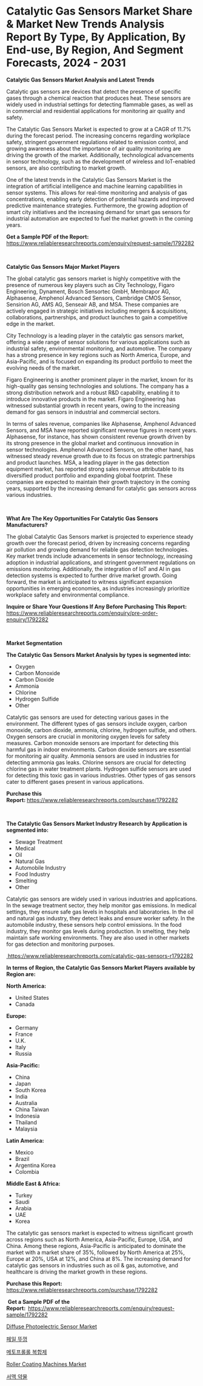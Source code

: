 <p><h1>Catalytic Gas Sensors Market Share & Market New Trends Analysis Report By Type, By Application, By End-use, By Region, And Segment Forecasts, 2024 - 2031</h1></p><p><strong>Catalytic Gas Sensors Market Analysis and Latest Trends</strong></p>
<p><p>Catalytic gas sensors are devices that detect the presence of specific gases through a chemical reaction that produces heat. These sensors are widely used in industrial settings for detecting flammable gases, as well as in commercial and residential applications for monitoring air quality and safety.</p><p>The Catalytic Gas Sensors Market is expected to grow at a CAGR of 11.7% during the forecast period. The increasing concerns regarding workplace safety, stringent government regulations related to emission control, and growing awareness about the importance of air quality monitoring are driving the growth of the market. Additionally, technological advancements in sensor technology, such as the development of wireless and IoT-enabled sensors, are also contributing to market growth.</p><p>One of the latest trends in the Catalytic Gas Sensors Market is the integration of artificial intelligence and machine learning capabilities in sensor systems. This allows for real-time monitoring and analysis of gas concentrations, enabling early detection of potential hazards and improved predictive maintenance strategies. Furthermore, the growing adoption of smart city initiatives and the increasing demand for smart gas sensors for industrial automation are expected to fuel the market growth in the coming years.</p></p>
<p><strong>Get a Sample PDF of the Report:&nbsp;</strong> <a href="https://www.reliableresearchreports.com/enquiry/request-sample/1792282">https://www.reliableresearchreports.com/enquiry/request-sample/1792282</a></p>
<p>&nbsp;</p>
<p><strong>Catalytic Gas Sensors Major Market Players</strong></p>
<p><p>The global catalytic gas sensors market is highly competitive with the presence of numerous key players such as City Technology, Figaro Engineering, Dynament, Bosch Sensortec GmbH, Membrapor AG, Alphasense, Amphenol Advanced Sensors, Cambridge CMOS Sensor, Sensirion AG, AMS AG, Senseair AB, and MSA. These companies are actively engaged in strategic initiatives including mergers & acquisitions, collaborations, partnerships, and product launches to gain a competitive edge in the market.</p><p>City Technology is a leading player in the catalytic gas sensors market, offering a wide range of sensor solutions for various applications such as industrial safety, environmental monitoring, and automotive. The company has a strong presence in key regions such as North America, Europe, and Asia-Pacific, and is focused on expanding its product portfolio to meet the evolving needs of the market.</p><p>Figaro Engineering is another prominent player in the market, known for its high-quality gas sensing technologies and solutions. The company has a strong distribution network and a robust R&D capability, enabling it to introduce innovative products in the market. Figaro Engineering has witnessed substantial growth in recent years, owing to the increasing demand for gas sensors in industrial and commercial sectors.</p><p>In terms of sales revenue, companies like Alphasense, Amphenol Advanced Sensors, and MSA have reported significant revenue figures in recent years. Alphasense, for instance, has shown consistent revenue growth driven by its strong presence in the global market and continuous innovation in sensor technologies. Amphenol Advanced Sensors, on the other hand, has witnessed steady revenue growth due to its focus on strategic partnerships and product launches. MSA, a leading player in the gas detection equipment market, has reported strong sales revenue attributable to its diversified product portfolio and expanding global footprint. These companies are expected to maintain their growth trajectory in the coming years, supported by the increasing demand for catalytic gas sensors across various industries.</p></p>
<p>&nbsp;</p>
<p><strong>What Are The Key Opportunities For Catalytic Gas Sensors Manufacturers?</strong></p>
<p><p>The global Catalytic Gas Sensors market is projected to experience steady growth over the forecast period, driven by increasing concerns regarding air pollution and growing demand for reliable gas detection technologies. Key market trends include advancements in sensor technology, increasing adoption in industrial applications, and stringent government regulations on emissions monitoring. Additionally, the integration of IoT and AI in gas detection systems is expected to further drive market growth. Going forward, the market is anticipated to witness significant expansion opportunities in emerging economies, as industries increasingly prioritize workplace safety and environmental compliance.</p></p>
<p><strong>Inquire or Share Your Questions If Any Before Purchasing This Report:</strong> <a href="https://www.reliableresearchreports.com/enquiry/pre-order-enquiry/1792282">https://www.reliableresearchreports.com/enquiry/pre-order-enquiry/1792282</a></p>
<p>&nbsp;</p>
<p><strong>Market Segmentation</strong></p>
<p><strong>The Catalytic Gas Sensors Market Analysis by types is segmented into:</strong></p>
<p><ul><li>Oxygen</li><li>Carbon Monoxide</li><li>Carbon Dioxide</li><li>Ammonia</li><li>Chlorine</li><li>Hydrogen Sulfide</li><li>Other</li></ul></p>
<p><p>Catalytic gas sensors are used for detecting various gases in the environment. The different types of gas sensors include oxygen, carbon monoxide, carbon dioxide, ammonia, chlorine, hydrogen sulfide, and others. Oxygen sensors are crucial in monitoring oxygen levels for safety measures. Carbon monoxide sensors are important for detecting this harmful gas in indoor environments. Carbon dioxide sensors are essential for monitoring air quality. Ammonia sensors are used in industries for detecting ammonia gas leaks. Chlorine sensors are crucial for detecting chlorine gas in water treatment plants. Hydrogen sulfide sensors are used for detecting this toxic gas in various industries. Other types of gas sensors cater to different gases present in various applications.</p></p>
<p><strong>Purchase this Report:&nbsp;</strong><a href="https://www.reliableresearchreports.com/purchase/1792282">https://www.reliableresearchreports.com/purchase/1792282</a></p>
<p>&nbsp;</p>
<p><strong>The Catalytic Gas Sensors Market Industry Research by Application is segmented into:</strong></p>
<p><ul><li>Sewage Treatment</li><li>Medical</li><li>Oil</li><li>Natural Gas</li><li>Automobile Industry</li><li>Food Industry</li><li>Smelting</li><li>Other</li></ul></p>
<p><p>Catalytic gas sensors are widely used in various industries and applications. In the sewage treatment sector, they help monitor gas emissions. In medical settings, they ensure safe gas levels in hospitals and laboratories. In the oil and natural gas industry, they detect leaks and ensure worker safety. In the automobile industry, these sensors help control emissions. In the food industry, they monitor gas levels during production. In smelting, they help maintain safe working environments. They are also used in other markets for gas detection and monitoring purposes.</p></p>
<p><a href="https://www.reliableresearchreports.com/catalytic-gas-sensors-r1792282">&nbsp;https://www.reliableresearchreports.com/catalytic-gas-sensors-r1792282</a></p>
<p><strong>In terms of Region, the Catalytic Gas Sensors Market Players available by Region are:</strong></p>
<p>
    <p> <strong> North America: </strong>
        <ul>
            <li>United States</li>
            <li>Canada</li>
        </ul>
        </p> 
    <p> <strong> Europe: </strong>
        <ul>
            <li>Germany</li>
            <li>France</li>
            <li>U.K.</li>
            <li>Italy</li>
            <li>Russia</li>
        </ul>
        </p> 
    <p> <strong> Asia-Pacific: </strong>
        <ul>
            <li>China</li>
            <li>Japan</li>
            <li>South Korea</li>
            <li>India</li>
            <li>Australia</li>
            <li>China Taiwan</li>
            <li>Indonesia</li>
            <li>Thailand</li>
            <li>Malaysia</li>
        </ul>
        </p> 
    <p> <strong> Latin America: </strong>
        <ul>
            <li>Mexico</li>
            <li>Brazil</li>
            <li>Argentina Korea</li>
            <li>Colombia</li>
        </ul>
        </p> 
    <p> <strong> Middle East & Africa: </strong>
        <ul>
            <li>Turkey</li>
            <li>Saudi</li>
            <li>Arabia</li>
            <li>UAE</li>
            <li>Korea</li>
        </ul>
    </p>
    </p>
<p><p>The catalytic gas sensors market is expected to witness significant growth across regions such as North America, Asia-Pacific, Europe, USA, and China. Among these regions, Asia-Pacific is anticipated to dominate the market with a market share of 35%, followed by North America at 25%, Europe at 20%, USA at 12%, and China at 8%. The increasing demand for catalytic gas sensors in industries such as oil & gas, automotive, and healthcare is driving the market growth in these regions.</p></p>
<p><strong>Purchase this Report: </strong><a href="https://www.reliableresearchreports.com/purchase/1792282">https://www.reliableresearchreports.com/purchase/1792282</a></p>
<p>&nbsp;<strong>Get a Sample PDF of the Report:&nbsp;&nbsp;</strong><a href="https://www.reliableresearchreports.com/enquiry/request-sample/1792282">https://www.reliableresearchreports.com/enquiry/request-sample/1792282</a></p>
<p><strong></strong></p>
<p><p><a href="https://github.com/timeliteaut/Market-Research-Report-List-2/blob/main/diffuse-photoelectric-sensor-market.md">Diffuse Photoelectric Sensor Market</a></p><p><a href="https://github.com/fernandotryO5lson96765/Market-Research-Report-List-1/blob/main/559168430632.md">페일 뚜껑</a></p><p><a href="https://medium.com/@jodyomenick905/%EB%A9%94%ED%86%A0%ED%94%84%EB%A1%9C%EB%A1%A4-%EB%B3%B5%ED%95%A9-%EC%95%BD%EB%AC%BC-%EC%8B%9C%EC%9E%A5-%EA%B7%9C%EB%AA%A8-cagr-%ED%8A%B8%EB%A0%8C%EB%93%9C-2024-2030-cdc5520e40db">메토프롤롤 복합제</a></p><p><a href="https://github.com/seekum/Market-Research-Report-List-2/blob/main/roller-coating-machines-market.md">Roller Coating Machines Market</a></p><p><a href="https://medium.com/@santiagojast/%EC%A0%80%EC%A0%80%EC%B9%B4%EB%94%94%EC%95%84-%EC%95%BD%EB%AC%BC-%EC%8B%9C%EC%9E%A5%EC%9D%80-%EC%8B%9C%EC%9E%A5-%EC%A0%90%EC%9C%A0%EC%9C%A8-%EA%B7%9C%EB%AA%A8-%EB%B0%8F-2031%EB%85%84%EA%B9%8C%EC%A7%80-%EC%98%88%EC%83%81%EB%90%98%EB%8A%94-%EC%98%88%EC%B8%A1%EC%97%90-%EC%B4%88%EC%A0%90%EC%9D%84-%EB%A7%9E%EC%B6%94%EA%B3%A0-%EC%9E%88%EC%8A%B5%EB%8B%88%EB%8B%A4-8c360a93c54b">서맥 약물</a></p></p>
